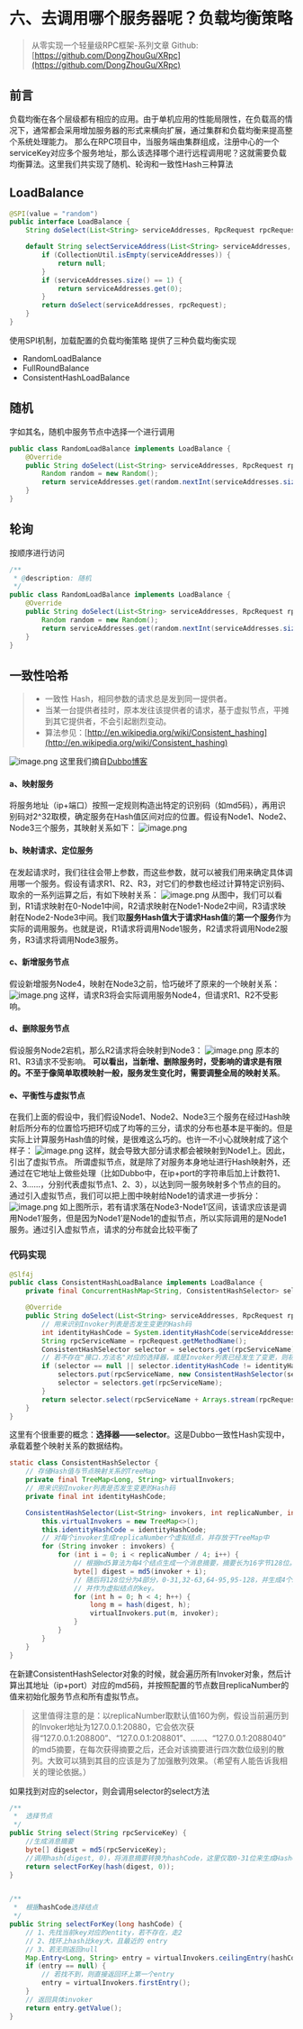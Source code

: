 # 六、去调用哪个服务器呢？负载均衡策略

> 从零实现一个轻量级RPC框架-系列文章
> Github: [https://github.com/DongZhouGu/XRpc](https://github.com/DongZhouGu/XRpc) 

## 前言
负载均衡在各个层级都有相应的应用。由于单机应用的性能局限性，在负载高的情况下，通常都会采用增加服务器的形式来横向扩展，通过集群和负载均衡来提高整个系统处理能力。
那么在RPC项目中，当服务端由集群组成，注册中心的一个serviceKey对应多个服务地址，那么该选择哪个进行远程调用呢？这就需要负载均衡算法。这里我们共实现了随机、轮询和一致性Hash三种算法

## LoadBalance
```java
@SPI(value = "random")
public interface LoadBalance {
    String doSelect(List<String> serviceAddresses, RpcRequest rpcRequest);

    default String selectServiceAddress(List<String> serviceAddresses, RpcRequest rpcRequest) {
        if (CollectionUtil.isEmpty(serviceAddresses)) {
            return null;
        }
        if (serviceAddresses.size() == 1) {
            return serviceAddresses.get(0);
        }
        return doSelect(serviceAddresses, rpcRequest);
    }
}

```
使用SPI机制，加载配置的负载均衡策略
提供了三种负载均衡实现

- RandomLoadBalance
- FullRoundBalance
- ConsistentHashLoadBalance

## 随机
字如其名，随机中服务节点中选择一个进行调用
```java
public class RandomLoadBalance implements LoadBalance {
    @Override
    public String doSelect(List<String> serviceAddresses, RpcRequest rpcRequest) {
        Random random = new Random();
        return serviceAddresses.get(random.nextInt(serviceAddresses.size()));
    }
}
```
## 轮询
按顺序进行访问
```java
/**
 * @description: 随机
 */
public class RandomLoadBalance implements LoadBalance {
    @Override
    public String doSelect(List<String> serviceAddresses, RpcRequest rpcRequest) {
        Random random = new Random();
        return serviceAddresses.get(random.nextInt(serviceAddresses.size()));
    }
}
```
## 一致性哈希
> - 一致性 Hash，相同参数的请求总是发到同一提供者。
> - 当某一台提供者挂时，原本发往该提供者的请求，基于虚拟节点，平摊到其它提供者，不会引起剧烈变动。
> - 算法参见：[http://en.wikipedia.org/wiki/Consistent_hashing](http://en.wikipedia.org/wiki/Consistent_hashing)

![image.png](https://cdn.nlark.com/yuque/0/2022/png/1164521/1651651231393-a4e3a751-3518-48e2-9cf1-c842a6d509d9.png#clientId=uf3c80f9a-5434-4&crop=0&crop=0&crop=1&crop=1&from=paste&id=u105cac6c&margin=%5Bobject%20Object%5D&name=image.png&originHeight=775&originWidth=746&originalType=url&ratio=1&rotation=0&showTitle=false&size=137424&status=done&style=none&taskId=u4ab29f8c-be62-44c1-a331-2a7455cf9ca&title=)
这里我们摘自[Dubbo博客](https://dubbo.apache.org/zh/blog/2019/05/01/dubbo-%E4%B8%80%E8%87%B4%E6%80%A7hash%E8%B4%9F%E8%BD%BD%E5%9D%87%E8%A1%A1%E5%AE%9E%E7%8E%B0%E5%89%96%E6%9E%90/)
#### **a、映射服务**
将服务地址（ip+端口）按照一定规则构造出特定的识别码（如md5码），再用识别码对2^32取模，确定服务在Hash值区间对应的位置。假设有Node1、Node2、Node3三个服务，其映射关系如下：
![image.png](https://cdn.nlark.com/yuque/0/2022/png/1164521/1651651600201-d1df0912-312c-45f0-ae42-f1cfdcf137d4.png#clientId=uf3c80f9a-5434-4&crop=0&crop=0&crop=1&crop=1&from=paste&id=u7a6cfd1c&margin=%5Bobject%20Object%5D&name=image.png&originHeight=551&originWidth=501&originalType=url&ratio=1&rotation=0&showTitle=false&size=29515&status=done&style=none&taskId=u7aff7fcc-524c-4cff-8c1f-47152bc4df6&title=)
#### **b、映射请求、定位服务**
在发起请求时，我们往往会带上参数，而这些参数，就可以被我们用来确定具体调用哪一个服务。假设有请求R1、R2、R3，对它们的参数也经过计算特定识别码、取余的一系列运算之后，有如下映射关系：
![image.png](https://cdn.nlark.com/yuque/0/2022/png/1164521/1651651600257-7efab3b8-a397-458d-994d-d8574b96ce99.png#clientId=uf3c80f9a-5434-4&crop=0&crop=0&crop=1&crop=1&from=paste&id=u949cc91e&margin=%5Bobject%20Object%5D&name=image.png&originHeight=551&originWidth=501&originalType=url&ratio=1&rotation=0&showTitle=false&size=34165&status=done&style=none&taskId=u87893c7c-b1c8-4e86-8885-d6fce56bb5b&title=)
从图中，我们可以看到，R1请求映射在0-Node1中间，R2请求映射在Node1-Node2中间，R3请求映射在Node2-Node3中间。我们取**服务Hash值大于请求Hash值**的**第一个服务**作为实际的调用服务。也就是说，R1请求将调用Node1服务，R2请求将调用Node2服务，R3请求将调用Node3服务。
#### **c、新增服务节点**
假设新增服务Node4，映射在Node3之前，恰巧破坏了原来的一个映射关系：
![image.png](https://cdn.nlark.com/yuque/0/2022/png/1164521/1651651600749-ed07aef6-a701-4c8c-8fcf-2aba9f290d20.png#clientId=uf3c80f9a-5434-4&crop=0&crop=0&crop=1&crop=1&from=paste&id=u00121488&margin=%5Bobject%20Object%5D&name=image.png&originHeight=551&originWidth=501&originalType=url&ratio=1&rotation=0&showTitle=false&size=35015&status=done&style=none&taskId=uf0e9473c-71ca-4e6e-ba3b-90689c58637&title=)
这样，请求R3将会实际调用服务Node4，但请求R1、R2不受影响。
#### **d、删除服务节点**
假设服务Node2宕机，那么R2请求将会映射到Node3：
![image.png](https://cdn.nlark.com/yuque/0/2022/png/1164521/1651651600715-996f036b-93bd-449b-bd09-c7279f1d21ff.png#clientId=uf3c80f9a-5434-4&crop=0&crop=0&crop=1&crop=1&from=paste&id=ucbee22b5&margin=%5Bobject%20Object%5D&name=image.png&originHeight=533&originWidth=501&originalType=url&ratio=1&rotation=0&showTitle=false&size=32314&status=done&style=none&taskId=uda6c8290-066a-4c81-8d20-df2e3b05913&title=)
原本的R1、R3请求不受影响。
**可以看出，当新增、删除服务时，受影响的请求是有限的。不至于像简单取模映射一般，服务发生变化时，需要调整全局的映射关系**。
#### **e、平衡性与虚拟节点**
在我们上面的假设中，我们假设Node1、Node2、Node3三个服务在经过Hash映射后所分布的位置恰巧把环切成了均等的三分，请求的分布也基本是平衡的。但是实际上计算服务Hash值的时候，是很难这么巧的。也许一不小心就映射成了这个样子：
![image.png](https://cdn.nlark.com/yuque/0/2022/png/1164521/1651651693738-0a6a656a-c77e-4880-b2aa-d1a55cf95b24.png#clientId=uf3c80f9a-5434-4&crop=0&crop=0&crop=1&crop=1&from=paste&id=ueb18c01f&margin=%5Bobject%20Object%5D&name=image.png&originHeight=533&originWidth=490&originalType=url&ratio=1&rotation=0&showTitle=false&size=29205&status=done&style=none&taskId=u65ffa443-8214-4e42-a42c-90572d83803&title=)
这样，就会导致大部分请求都会被映射到Node1上。因此，引出了虚拟节点。
所谓虚拟节点，就是除了对服务本身地址进行Hash映射外，还通过在它地址上做些处理（比如Dubbo中，在ip+port的字符串后加上计数符1、2、3……，分别代表虚拟节点1、2、3），以达到同一服务映射多个节点的目的。通过引入虚拟节点，我们可以把上图中映射给Node1的请求进一步拆分：
![image.png](https://cdn.nlark.com/yuque/0/2022/png/1164521/1651651718869-f8b1a732-bd67-40e1-8627-64419ea39e31.png#clientId=uf3c80f9a-5434-4&crop=0&crop=0&crop=1&crop=1&from=paste&id=u48800301&margin=%5Bobject%20Object%5D&name=image.png&originHeight=533&originWidth=510&originalType=url&ratio=1&rotation=0&showTitle=false&size=33019&status=done&style=none&taskId=u94af75c7-e586-4e18-9dc4-aef0f44f2c7&title=)
如上图所示，若有请求落在Node3-Node1’区间，该请求应该是调用Node1’服务，但是因为Node1’是Node1的虚拟节点，所以实际调用的是Node1服务。通过引入虚拟节点，请求的分布就会比较平衡了

### 代码实现
```java
@Slf4j
public class ConsistentHashLoadBalance implements LoadBalance {
    private final ConcurrentHashMap<String, ConsistentHashSelector> selectors = new ConcurrentHashMap<>();

    @Override
    public String doSelect(List<String> serviceAddresses, RpcRequest rpcRequest) {
        // 用来识别Invoker列表是否发生变更的Hash码
        int identityHashCode = System.identityHashCode(serviceAddresses);
        String rpcServiceName = rpcRequest.getMethodName();
        ConsistentHashSelector selector = selectors.get(rpcServiceName);
        // 若不存在"接口.方法名"对应的选择器，或是Invoker列表已经发生了变更，则初始化一个选择器
        if (selector == null || selector.identityHashCode != identityHashCode) {
            selectors.put(rpcServiceName, new ConsistentHashSelector(serviceAddresses, 160, identityHashCode));
            selector = selectors.get(rpcServiceName);
        }
        return selector.select(rpcServiceName + Arrays.stream(rpcRequest.getParameters()));
    }
}
```
这里有个很重要的概念：**选择器——selector**。这是Dubbo一致性Hash实现中，承载着整个映射关系的数据结构。
```java
static class ConsistentHashSelector {
    // 存储Hash值与节点映射关系的TreeMap
    private final TreeMap<Long, String> virtualInvokers;
    // 用来识别Invoker列表是否发生变更的Hash码
    private final int identityHashCode;

    ConsistentHashSelector(List<String> invokers, int replicaNumber, int identityHashCode) {
        this.virtualInvokers = new TreeMap<>();
        this.identityHashCode = identityHashCode;
        // 对每个invoker生成replicaNumber个虚拟结点，并存放于TreeMap中
        for (String invoker : invokers) {
            for (int i = 0; i < replicaNumber / 4; i++) {
                // 根据md5算法为每4个结点生成一个消息摘要，摘要长为16字节128位。
                byte[] digest = md5(invoker + i);
                // 随后将128位分为4部分，0-31,32-63,64-95,95-128，并生成4个32位数，存于long中，long的高32位都为0
                // 并作为虚拟结点的key。
                for (int h = 0; h < 4; h++) {
                    long m = hash(digest, h);
                    virtualInvokers.put(m, invoker);
                }
            }
        }
    }
}
```
在新建ConsistentHashSelector对象的时候，就会遍历所有Invoker对象，然后计算出其地址（ip+port）对应的md5码，并按照配置的节点数目replicaNumber的值来初始化服务节点和所有虚拟节点。
> 这里值得注意的是：以replicaNumber取默认值160为例，假设当前遍历到的Invoker地址为127.0.0.1:20880，它会依次获得“127.0.0.1:208800”、“127.0.0.1:208801”、……、“127.0.0.1:2088040”的md5摘要，在每次获得摘要之后，还会对该摘要进行四次数位级别的散列。大致可以猜到其目的应该是为了加强散列效果。（希望有人能告诉我相关的理论依据。）

如果找到对应的selector，则会调用selector的select方法
```java
/**
 *  选择节点
 */
public String select(String rpcServiceKey) {
    //生成消息摘要
    byte[] digest = md5(rpcServiceKey);
    //调用hash(digest, 0)，将消息摘要转换为hashCode，这里仅取0-31位来生成HashCode
    return selectForKey(hash(digest, 0));
}


/**
 *  根据hashCode选择结点
 */
public String selectForKey(long hashCode) {
    // 1、先找当前key对应的entity，若不存在，走2
    // 2、找环上hash比key大，且最近的 entry
    // 3、若无则返回null
    Map.Entry<Long, String> entry = virtualInvokers.ceilingEntry(hashCode);
    if (entry == null) {
        // 若找不到，则直接返回环上第一个entry
        entry = virtualInvokers.firstEntry();
    }
    // 返回具体invoker
    return entry.getValue();
}
```
